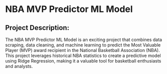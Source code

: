 #  NBA MVP Predictor ML Model <br>

## Project Description:

The NBA MVP Predictor ML Model is an exciting project that combines data scraping, data cleaning, and machine learning to predict the Most Valuable Player (MVP) award recipient in the National Basketball Association (NBA). This project leverages historical NBA statistics to create a predictive model using Ridge Regression, making it a valuable tool for basketball enthusiasts and analysts.
